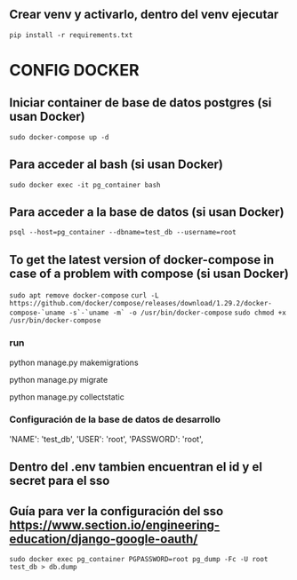 ## Crear venv y activarlo, dentro del venv ejecutar
```pip install -r requirements.txt```



# CONFIG DOCKER 
## Iniciar container de base de datos postgres (si usan Docker)
```sudo docker-compose up -d```

## Para acceder al bash (si usan Docker)
```sudo docker exec -it pg_container bash```

## Para acceder a la base de datos (si usan Docker)
```psql --host=pg_container --dbname=test_db --username=root```

## To get the latest version of docker-compose in case of a problem with compose (si usan Docker)
```sudo apt remove docker-compose```
```curl -L https://github.com/docker/compose/releases/download/1.29.2/docker-compose-`uname -s`-`uname -m` -o /usr/bin/docker-compose```
```sudo chmod +x /usr/bin/docker-compose```



### run
python manage.py makemigrations

python manage.py migrate

python manage.py collectstatic

### Configuración de la base de datos de desarrollo
'NAME': 'test_db',
'USER': 'root',
'PASSWORD': 'root',

## Dentro del .env tambien encuentran el id y el secret para el sso 
## Guía para ver la configuración del sso https://www.section.io/engineering-education/django-google-oauth/
```sudo docker exec pg_container PGPASSWORD=root pg_dump -Fc -U root test_db > db.dump```